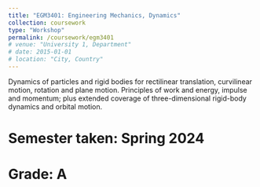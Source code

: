 ```yaml
---
title: "EGM3401: Engineering Mechanics, Dynamics"
collection: coursework
type: "Workshop"
permalink: /coursework/egm3401
# venue: "University 1, Department"
# date: 2015-01-01
# location: "City, Country"
---
```


Dynamics of particles and rigid bodies for rectilinear translation, curvilinear motion,
rotation and plane motion. Principles of work and energy, impulse and momentum; plus
extended coverage of three-dimensional rigid-body dynamics and orbital motion.

Semester taken: Spring 2024
=====

Grade: A
=====
